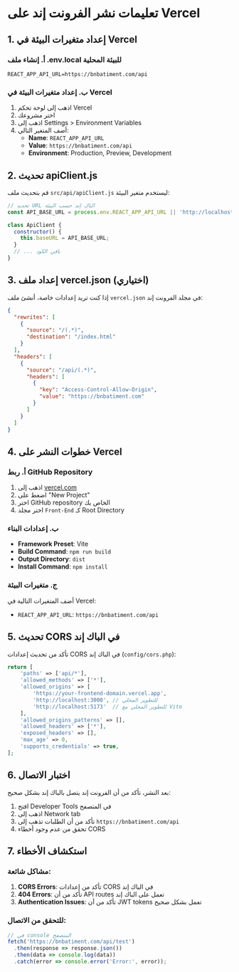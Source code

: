 # تعليمات نشر الفرونت إند على Vercel

## 1. إعداد متغيرات البيئة في Vercel

### أ. إنشاء ملف .env.local للبيئة المحلية
```env
REACT_APP_API_URL=https://bnbatiment.com/api
```

### ب. إعداد متغيرات البيئة في Vercel
1. اذهب إلى لوحة تحكم Vercel
2. اختر مشروعك
3. اذهب إلى Settings > Environment Variables
4. أضف المتغير التالي:
   - **Name**: `REACT_APP_API_URL`
   - **Value**: `https://bnbatiment.com/api`
   - **Environment**: Production, Preview, Development

## 2. تحديث apiClient.js

قم بتحديث ملف `src/api/apiClient.js` ليستخدم متغير البيئة:

```javascript
// تحديد URL الباك إند حسب البيئة
const API_BASE_URL = process.env.REACT_APP_API_URL || 'http://localhost:8000/api';

class ApiClient {
  constructor() {
    this.baseURL = API_BASE_URL;
  }
  // ... باقي الكود
}
```

## 3. إعداد ملف vercel.json (اختياري)

إذا كنت تريد إعدادات خاصة، أنشئ ملف `vercel.json` في مجلد الفرونت إند:

```json
{
  "rewrites": [
    {
      "source": "/(.*)",
      "destination": "/index.html"
    }
  ],
  "headers": [
    {
      "source": "/api/(.*)",
      "headers": [
        {
          "key": "Access-Control-Allow-Origin",
          "value": "https://bnbatiment.com"
        }
      ]
    }
  ]
}
```

## 4. خطوات النشر على Vercel

### أ. ربط GitHub Repository
1. اذهب إلى [vercel.com](https://vercel.com)
2. اضغط على "New Project"
3. اختر GitHub repository الخاص بك
4. اختر مجلد `Front-End` كـ Root Directory

### ب. إعدادات البناء
- **Framework Preset**: Vite
- **Build Command**: `npm run build`
- **Output Directory**: `dist`
- **Install Command**: `npm install`

### ج. متغيرات البيئة
أضف المتغيرات التالية في Vercel:
- `REACT_APP_API_URL`: `https://bnbatiment.com/api`

## 5. تحديث CORS في الباك إند

تأكد من تحديث إعدادات CORS في الباك إند (`config/cors.php`):

```php
return [
    'paths' => ['api/*'],
    'allowed_methods' => ['*'],
    'allowed_origins' => [
        'https://your-frontend-domain.vercel.app',
        'http://localhost:3000', // للتطوير المحلي
        'http://localhost:5173'  // للتطوير المحلي مع Vite
    ],
    'allowed_origins_patterns' => [],
    'allowed_headers' => ['*'],
    'exposed_headers' => [],
    'max_age' => 0,
    'supports_credentials' => true,
];
```

## 6. اختبار الاتصال

بعد النشر، تأكد من أن الفرونت إند يتصل بالباك إند بشكل صحيح:

1. افتح Developer Tools في المتصفح
2. اذهب إلى Network tab
3. تأكد من أن الطلبات تذهب إلى `https://bnbatiment.com/api`
4. تحقق من عدم وجود أخطاء CORS

## 7. استكشاف الأخطاء

### مشاكل شائعة:
1. **CORS Errors**: تأكد من إعدادات CORS في الباك إند
2. **404 Errors**: تأكد من أن API routes تعمل على الباك إند
3. **Authentication Issues**: تأكد من أن JWT tokens تعمل بشكل صحيح

### للتحقق من الاتصال:
```javascript
// في console المتصفح
fetch('https://bnbatiment.com/api/test')
  .then(response => response.json())
  .then(data => console.log(data))
  .catch(error => console.error('Error:', error));
``` 